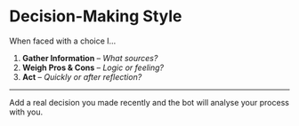 # Decision-Making Style

When faced with a choice I…

1. **Gather Information** – _What sources?_
2. **Weigh Pros & Cons** – _Logic or feeling?_
3. **Act** – _Quickly or after reflection?_

---
Add a real decision you made recently and the bot will analyse your process with you.